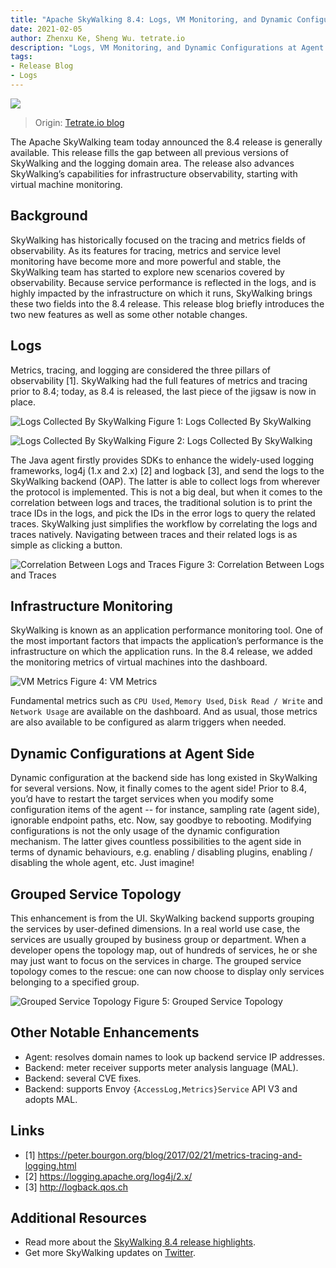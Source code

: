 ```yaml
---
title: "Apache SkyWalking 8.4: Logs, VM Monitoring, and Dynamic Configurations at Agent Side"
date: 2021-02-05
author: Zhenxu Ke, Sheng Wu. tetrate.io
description: "Logs, VM Monitoring, and Dynamic Configurations at Agent Side"
tags:
- Release Blog
- Logs
---
```


![](heading.png)

> Origin: [Tetrate.io blog](https://www.tetrate.io/blog/skywalking-8-4/)

The Apache SkyWalking team today announced the 8.4 release is generally available. This release fills the gap between all previous versions of SkyWalking and the logging domain area.
The release also advances SkyWalking’s capabilities  for infrastructure observability, starting with virtual machine monitoring.

## Background

SkyWalking has historically focused on the tracing and metrics fields of observability.
As its features for tracing, metrics and service level monitoring have become more and more powerful and stable, the SkyWalking team has started to explore new scenarios covered by observability.
Because service performance is reflected in the logs, and is highly impacted by the infrastructure on which it runs, SkyWalking brings these two fields into the 8.4 release.
This release blog briefly introduces the two new features as well as some other notable changes.

## Logs

Metrics, tracing, and logging are considered the three pillars of observability [1]. SkyWalking had the full features of metrics and tracing prior to 8.4; today, as 8.4 is released, the last piece of the jigsaw is now in place.

![Logs Collected By SkyWalking](figure01.png)
Figure 1: Logs Collected By SkyWalking

![Logs Collected By SkyWalking](figure02.png)
Figure 2: Logs Collected By SkyWalking

The Java agent firstly provides SDKs to enhance the widely-used logging frameworks, log4j (1.x and 2.x) [2] and logback [3], and send the logs to the SkyWalking backend (OAP).
The latter is able to collect logs from wherever the protocol is  implemented.
This is not a big deal, but when it comes to the correlation between logs and traces, the traditional solution is to print the trace IDs in the logs, and pick the IDs in the error logs to query the related traces.
SkyWalking just simplifies the workflow by correlating the logs and traces natively. Navigating between traces and their related logs is as simple as clicking a button.

![Correlation Between Logs and Traces](figure03.png)
Figure 3: Correlation Between Logs and Traces

## Infrastructure Monitoring

SkyWalking is known as an application performance monitoring tool. One of the most important factors that impacts the application’s performance is the infrastructure on which the application runs. 
In the 8.4 release, we added the monitoring metrics of virtual machines into the dashboard.

![VM Metrics](figure04.png)
Figure 4: VM Metrics

Fundamental metrics such as `CPU Used`, `Memory Used`,  `Disk Read / Write` and `Network Usage` are available on the dashboard.
And as usual, those metrics are also available to be configured as alarm triggers when needed.

## Dynamic Configurations at Agent Side

Dynamic configuration at the backend side has long existed in SkyWalking for several versions. Now, it finally comes to the agent side!
Prior to 8.4, you’d have to restart the target services when you modify some configuration items of the agent -- for instance, sampling rate (agent side), ignorable endpoint paths, etc. Now, say goodbye to rebooting.
Modifying configurations is not the only usage of the dynamic configuration mechanism. The latter gives countless possibilities to the agent side in terms of dynamic behaviours, e.g. enabling / disabling plugins, enabling / disabling the whole agent, etc. Just imagine!

## Grouped Service Topology

This enhancement is from the UI. SkyWalking backend supports grouping the services by user-defined dimensions. In a real world use case, the services are usually grouped by business group or department. When a developer opens the topology map, out of hundreds of services, he or she may just want to focus on the services in charge. The grouped service topology comes to the rescue: one can now choose to display only services belonging to a specified group.

![Grouped Service Topology](figure05.png)
Figure 5: Grouped Service Topology

## Other Notable Enhancements
- Agent: resolves domain names to look up backend service IP addresses.
- Backend: meter receiver supports meter analysis language (MAL).
- Backend: several CVE fixes.
- Backend: supports Envoy `{AccessLog,Metrics}Service` API V3 and adopts MAL.

## Links
- [1] https://peter.bourgon.org/blog/2017/02/21/metrics-tracing-and-logging.html
- [2] https://logging.apache.org/log4j/2.x/
- [3] http://logback.qos.ch

## Additional Resources
- Read more about the [SkyWalking 8.4 release highlights](https://github.com/apache/skywalking/blob/v8.4.0/changes/changes-8.4.0.md).
- Get more SkyWalking updates on [Twitter](https://twitter.com/ASFSkyWalking).

